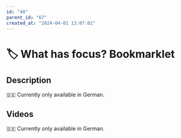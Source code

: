 ```yaml
---
id: "40"
parent_id: "67"
created_at: "2024-04-01 13:07:02"
---
```


# 🏷️ What has focus? Bookmarklet

## Description

🇩🇪 Currently only available in German.

## Videos

🇩🇪 Currently only available in German.
